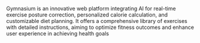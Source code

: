 Gymnasium is an innovative web platform integrating AI for real-time exercise posture correction, personalized calorie calculation, and customizable diet planning. It offers a comprehensive library of exercises with detailed instructions, aiming to optimize fitness outcomes and enhance user experience in achieving health goals
